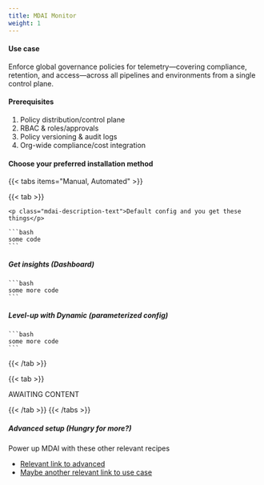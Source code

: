 ```yaml
---
title: MDAI Monitor
weight: 1
---
```


#### Use case

Enforce global governance policies for telemetry—covering compliance, retention, and access—across all pipelines and environments from a single control plane.

#### Prerequisites

1. Policy distribution/control plane
1. RBAC & roles/approvals
1. Policy versioning & audit logs
1. Org-wide compliance/cost integration

#### Choose your preferred installation method

{{< tabs items="Manual, Automated" >}}

<!-- Tab A -->
  {{< tab >}}

    <p class="mdai-description-text">Default config and you get these things</p>

    ```bash
    some code
    ```

##### Get insights (Dashboard)

    ```bash
    some more code
    ```

##### Level-up with Dynamic (parameterized config)

    ```bash
    some more code
    ```

  {{< /tab >}}

<!-- Tab B -->
  {{< tab >}}

AWAITING CONTENT

  {{< /tab >}}
{{< /tabs >}}

##### Advanced setup (Hungry for more?)
Power up MDAI with these other relevant recipes
- [Relevant link to advanced]()
- [Maybe another relevant link to use case]()